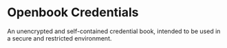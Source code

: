 # Openbook Credentials

An unencrypted and self-contained credential book, intended to be used in a secure and restricted environment.